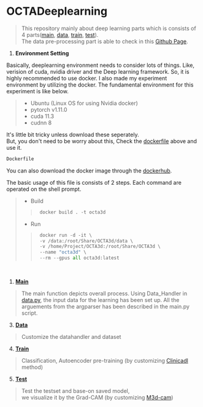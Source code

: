 # OCTADeeplearning

> This repository mainly about deep learning parts which is consists of 4 parts([main](#M), [data](#D), [train](#R), [test](#E)).</br>
> The data pre-processing part is able to check in this 
> [Github Page](https://github.com/nedleeds/OCTAPreprocessing).</br>

1. **Environment Setting**</br>

Basically, deeplearning environment needs to consider lots of things.
Like, verision of cuda, nvidia driver and the Deep learning framework.
So, it is highly recommended to use docker.
I also made my experiment environment by utilizing the docker.
The fundamental environment for this experiment is like below.
> - Ubuntu (Linux OS for using Nvidia docker)
> - pytorch v1.11.0
> - cuda 11.3
> - cudnn 8  

It's little bit tricky unless download these seperately.</br>
But, you don't need to be worry about this,
Check the [dockerfile](https://github.com/nedleeds/OCTADeeplearning/blob/main/Dockerfile) 
above and use it.
```dockerfile
Dockerfile
 ```
You can also download the docker image through the 
[dockerhub](https://hub.docker.com/r/paulcurk/octa3d/tags).</br>

The basic usage of this file is consists of 2 steps.
Each command are operated on the shell prompt.
> - Build
>> ```python
>>  docker build . -t octa3d
>> ```
> - Run
>> ```python
>>  docker run -d -it \
>>  -v /data:/root/Share/OCTA3d/data \ 
>>  -v /home/Project/OCTA3d:/root/Share/OCTA3d \
>>  --name "octa3d" \
>>  --rm --gpus all octa3d:latest
>> ```
</br>

1. **[Main](https://github.com/nedleeds/OCTADeeplearning/blob/main/main.py)** <a id="M"></a>
> The main function depicts overall process.
> Using Data_Handler in [data.py](https://github.com/nedleeds/OCTADeeplearning/blob/main/data.py),
> the input data for the learning has been set up.
> All the arguements from the argparser has been described in the main.py script.

3. **[Data](https://github.com/nedleeds/OCTADeeplearning/blob/main/data.py)** <a id="D"></a>
> Customize the datahandler and dataset

4. **[Train](https://github.com/nedleeds/OCTADeeplearning/blob/main/train.py)** <a id="R"></a> 
> Classification, Autoencoder pre-training (by customizing [Clinicadl](https://clinicadl.readthedocs.io/en/latest/Train/Details/) method)

5. **[Test](https://github.com/nedleeds/OCTADeeplearning/blob/main/test.py)** <a id="E"></a> 
> Test the testset and base-on saved model, </br>
> we visualize it by the Grad-CAM (by customizing [M3d-cam](https://github.com/MECLabTUDA/M3d-Cam)) 